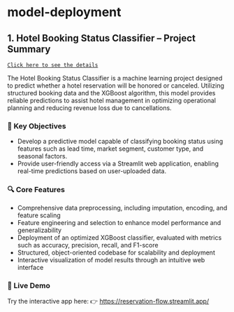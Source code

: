# model-deployment
## 1. Hotel Booking Status Classifier – Project Summary
[`Click here to see the details`](streamlit/hotel-booking-status-binary-classification)

The Hotel Booking Status Classifier is a machine learning project designed to predict whether a hotel reservation will be honored or canceled. Utilizing structured booking data and the XGBoost algorithm, this model provides reliable predictions to assist hotel management in optimizing operational planning and reducing revenue loss due to cancellations.

### 📌 Key Objectives
- Develop a predictive model capable of classifying booking status using features such as lead time, market segment, customer type, and seasonal factors.
- Provide user-friendly access via a Streamlit web application, enabling real-time predictions based on user-uploaded data.

### 🔍 Core Features
- Comprehensive data preprocessing, including imputation, encoding, and feature scaling
- Feature engineering and selection to enhance model performance and generalizability
- Deployment of an optimized XGBoost classifier, evaluated with metrics such as accuracy, precision, recall, and F1-score
- Structured, object-oriented codebase for scalability and deployment
- Interactive visualization of model results through an intuitive web interface

### 🚀 Live Demo
Try the interactive app here:
👉 https://reservation-flow.streamlit.app/
